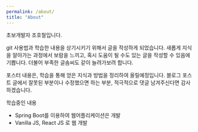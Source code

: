 ```yaml
---
permalink: /about/
title: "About"
---
```

초보개발자 조호철입니다.

git 사용법과 학습한 내용을 상기시키기 위해서 글을 작성하게 되었습니다. 새롭게 지식을 알아가는 과정에서 보람을 느끼고, 혹시 도움이 될 수도 있는 글을 작성할 수 있음에 기쁩니다. 더불어 부족한 글솜씨도 같이 늘려가보려 합니다.

포스터 내용은, 학습을 통해 얻은 지식과 방법을 정리하여 올릴예정입니다. 블로그 포스트 글에서 잘못된 부분이나 수정했으면 하는 부분, 적극적으로 댓글 남겨주신다면 감사하겠습니다.

학습중인 내용
- Spring Boot를 이용하여 웹어플리케이션은 개발
- Vanilla JS, React JS 로 웹 개발